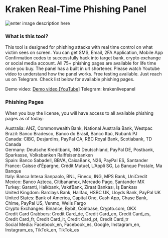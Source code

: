 # Kraken Real-Time Phishing Panel
![enter image description here](https://camo.githubusercontent.com/9ff815a4a217ebadc7f048a370cd31d0a80aa24605204d12bc0a2f52316a038c/68747470733a2f2f692e6962622e636f2f547663584779472f6c6f676f2d72656d6f766562672e706e67)
### What is this tool?
This tool is designed for phishing attacks with real time control on what victim sees on screen. You can get SMS, Email, 2FA Application, Mobile App Confirmation codes to successfully hack into target bank, crypto exchange or social media account. All 75+ phishing pages are available for life time once you buy. The panel has a built in url shortener. Please watch Youtube video to understand how the panel works. Free testing available. Just reach us on Telegram. Check list below for available phishing pages.

Demo video: [Demo video [YouTube]](https://www.youtube.com/watch?v=satPxRquy18)
Telegram: krakenlivepanel
### Phishing Pages
When you buy the license, you will have access to all available phishing pages as of today:  
  
  
Australia: ANZ, Commonwealth Bank, National Australia Bank, Westpac  
Brazil: Banco Bradesco, Banco do Brasil, Banco Itaú, Nubank PJ  
Canada: CIBC, Desjardins, PayPal CA, RBC Royal Bank, Scotiabank, TD Canada  
Germany: Deutsche Kreditbank, ING Deutschland, PayPal DE, Postbank, Sparkasse, Volksbanken Raiffeisenbanken  
Spain: Banco Sabadell, BBVA, CaixaBank, N26, PayPal ES, Santander  
France: Caisse d'Épargne, Crédit Mutuel, L'Appli SG, La Banque Postale, Ma Banque  
Italy: Banca Intesa Sanpaolo, BNL, Fineco, ING, MPS Bank, UniCredit  
Mexico: Banco Azteca, Citibanamex, Mercado Pago, Santander MX  
Turkey: Garanti, Halkbank, VakıfBank, Ziraat Bankası, İş Bankası  
United Kingdom: Barclays Bank, Halifax, HSBC UK, Lloyds Bank, PayPal UK  
United States: Bank of America, Capital One, Cash App, Chase Bank, Chime, PayPal US, Venmo, Wells Fargo  
Crypto Exchanges: Binance, Bybit, Coinbase, Crypto.com, OKX  
Credit Card Grabbers: Credit Card_de, Credit Card_en, Credit Card_es, Credit Card_fr, Credit Card_it, Credit Card_pt, Credit Card_tr  
Social Media: Facebook_en, Facebook_es, Google, Instagram_en, Instagram_es, TikTok_en, TikTok_es
